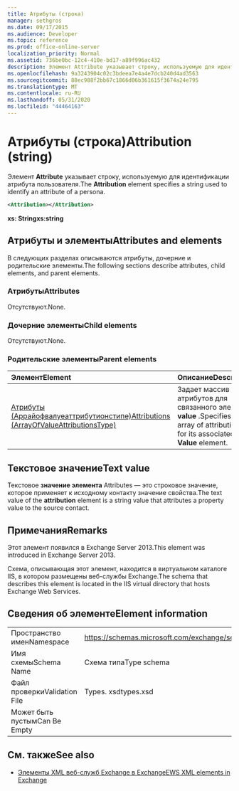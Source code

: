 ```yaml
---
title: Атрибуты (строка)
manager: sethgros
ms.date: 09/17/2015
ms.audience: Developer
ms.topic: reference
ms.prod: office-online-server
localization_priority: Normal
ms.assetid: 736be0bc-12c4-410e-bd17-a89f996ac432
description: Элемент Attribute указывает строку, используемую для идентификации атрибута пользователя.
ms.openlocfilehash: 9a3243904c02c3bdeea7e4a4e7dcb240d4ad3563
ms.sourcegitcommit: 88ec988f2bb67c1866d06b361615f3674a24e795
ms.translationtype: MT
ms.contentlocale: ru-RU
ms.lasthandoff: 05/31/2020
ms.locfileid: "44464163"
---
```

# <a name="attribution-string"></a><span data-ttu-id="7918b-103">Атрибуты (строка)</span><span class="sxs-lookup"><span data-stu-id="7918b-103">Attribution (string)</span></span>

<span data-ttu-id="7918b-104">Элемент **Attribute** указывает строку, используемую для идентификации атрибута пользователя.</span><span class="sxs-lookup"><span data-stu-id="7918b-104">The **Attribution** element specifies a string used to identify an attribute of a persona.</span></span> 
  
```XML
<Attribution></Attribution>
```

 <span data-ttu-id="7918b-105">**xs: String**</span><span class="sxs-lookup"><span data-stu-id="7918b-105">**xs:string**</span></span>
## <a name="attributes-and-elements"></a><span data-ttu-id="7918b-106">Атрибуты и элементы</span><span class="sxs-lookup"><span data-stu-id="7918b-106">Attributes and elements</span></span>

<span data-ttu-id="7918b-107">В следующих разделах описываются атрибуты, дочерние и родительские элементы.</span><span class="sxs-lookup"><span data-stu-id="7918b-107">The following sections describe attributes, child elements, and parent elements.</span></span>
  
### <a name="attributes"></a><span data-ttu-id="7918b-108">Атрибуты</span><span class="sxs-lookup"><span data-stu-id="7918b-108">Attributes</span></span>

<span data-ttu-id="7918b-109">Отсутствуют.</span><span class="sxs-lookup"><span data-stu-id="7918b-109">None.</span></span>
  
### <a name="child-elements"></a><span data-ttu-id="7918b-110">Дочерние элементы</span><span class="sxs-lookup"><span data-stu-id="7918b-110">Child elements</span></span>

<span data-ttu-id="7918b-111">Отсутствуют.</span><span class="sxs-lookup"><span data-stu-id="7918b-111">None.</span></span>
  
### <a name="parent-elements"></a><span data-ttu-id="7918b-112">Родительские элементы</span><span class="sxs-lookup"><span data-stu-id="7918b-112">Parent elements</span></span>

|<span data-ttu-id="7918b-113">**Элемент**</span><span class="sxs-lookup"><span data-stu-id="7918b-113">**Element**</span></span>|<span data-ttu-id="7918b-114">**Описание**</span><span class="sxs-lookup"><span data-stu-id="7918b-114">**Description**</span></span>|
|:-----|:-----|
|[<span data-ttu-id="7918b-115">Атрибуты (Аррайофвалуеаттрибутионстипе)</span><span class="sxs-lookup"><span data-stu-id="7918b-115">Attributions (ArrayOfValueAttributionsType)</span></span>](attributions-arrayofvalueattributionstype.md) <br/> |<span data-ttu-id="7918b-116">Задает массив атрибутов для связанного элемента **value** .</span><span class="sxs-lookup"><span data-stu-id="7918b-116">Specifies an array of attributions for its associated **Value** element.</span></span>  <br/> |
   
## <a name="text-value"></a><span data-ttu-id="7918b-117">Текстовое значение</span><span class="sxs-lookup"><span data-stu-id="7918b-117">Text value</span></span>

<span data-ttu-id="7918b-118">Текстовое **значение элемента** Attributes — это строковое значение, которое применяет к исходному контакту значение свойства.</span><span class="sxs-lookup"><span data-stu-id="7918b-118">The text value of the **attribution** element is a string value that attributes a property value to the source contact.</span></span> 
  
## <a name="remarks"></a><span data-ttu-id="7918b-119">Примечания</span><span class="sxs-lookup"><span data-stu-id="7918b-119">Remarks</span></span>

<span data-ttu-id="7918b-120">Этот элемент появился в Exchange Server 2013.</span><span class="sxs-lookup"><span data-stu-id="7918b-120">This element was introduced in Exchange Server 2013.</span></span>
  
<span data-ttu-id="7918b-121">Схема, описывающая этот элемент, находится в виртуальном каталоге IIS, в котором размещены веб-службы Exchange.</span><span class="sxs-lookup"><span data-stu-id="7918b-121">The schema that describes this element is located in the IIS virtual directory that hosts Exchange Web Services.</span></span>
  
## <a name="element-information"></a><span data-ttu-id="7918b-122">Сведения об элементе</span><span class="sxs-lookup"><span data-stu-id="7918b-122">Element information</span></span>

|||
|:-----|:-----|
|<span data-ttu-id="7918b-123">Пространство имен</span><span class="sxs-lookup"><span data-stu-id="7918b-123">Namespace</span></span>  <br/> |https://schemas.microsoft.com/exchange/services/2006/types  <br/> |
|<span data-ttu-id="7918b-124">Имя схемы</span><span class="sxs-lookup"><span data-stu-id="7918b-124">Schema Name</span></span>  <br/> |<span data-ttu-id="7918b-125">Схема типа</span><span class="sxs-lookup"><span data-stu-id="7918b-125">Type schema</span></span>  <br/> |
|<span data-ttu-id="7918b-126">Файл проверки</span><span class="sxs-lookup"><span data-stu-id="7918b-126">Validation File</span></span>  <br/> |<span data-ttu-id="7918b-127">Types. xsd</span><span class="sxs-lookup"><span data-stu-id="7918b-127">types.xsd</span></span>  <br/> |
|<span data-ttu-id="7918b-128">Может быть пустым</span><span class="sxs-lookup"><span data-stu-id="7918b-128">Can Be Empty</span></span>  <br/> ||
   
## <a name="see-also"></a><span data-ttu-id="7918b-129">См. также</span><span class="sxs-lookup"><span data-stu-id="7918b-129">See also</span></span>

- [<span data-ttu-id="7918b-130">Элементы XML веб-служб Exchange в Exchange</span><span class="sxs-lookup"><span data-stu-id="7918b-130">EWS XML elements in Exchange</span></span>](ews-xml-elements-in-exchange.md)

